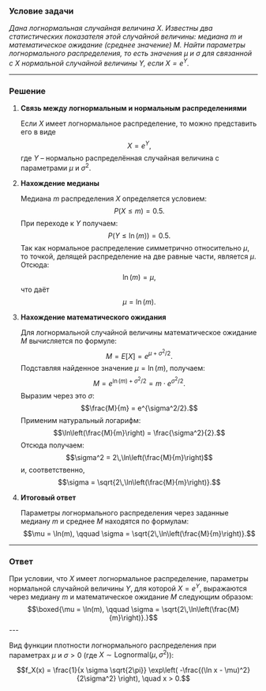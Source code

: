 ### Условие задачи

*Дана логнормальная случайная величина $X$. Известны два статистических показателя этой случайной величины: медиана $m$ и математическое ожидание (среднее значение) $M$. Найти параметры логнормального распределения, то есть значения $\mu$ и $\sigma$ для связанной с $X$ нормальной случайной величины $Y$, если $X = e^Y$.*

---

### Решение

1. **Связь между логнормальным и нормальным распределениями**

   Если $X$ имеет логнормальное распределение, то можно представить его в виде
   $$X = e^Y,$$
   где $Y$ – нормально распределённая случайная величина с параметрами $\mu$ и $\sigma^2$.

2. **Нахождение медианы**

   Медиана $m$ распределения $X$ определяется условием:
   $$P(X \le m) = 0.5.$$
   При переходе к $Y$ получаем:
   $$P\bigl(Y \le \ln(m)\bigr) = 0.5.$$
   Так как нормальное распределение симметрично относительно $\mu$, то точкой, делящей распределение на две равные части, является $\mu$. Отсюда:
   $$\ln(m) = \mu,$$
   что даёт
   $$\mu = \ln(m).$$

3. **Нахождение математического ожидания**

   Для логнормальной случайной величины математическое ожидание $M$ вычисляется по формуле:
   $$M = E[X] = e^{\mu + \sigma^2/2}.$$
   Подставляя найденное значение $\mu = \ln(m)$, получаем:
   $$M = e^{\ln(m) + \sigma^2/2} = m\cdot e^{\sigma^2/2}.$$
   Выразим через это $\sigma$:
   $$\frac{M}{m} = e^{\sigma^2/2}.$$
   Применим натуральный логарифм:
   $$\ln\left(\frac{M}{m}\right) = \frac{\sigma^2}{2}.$$
   Отсюда получаем:
   $$\sigma^2 = 2\,\ln\left(\frac{M}{m}\right)$$
   и, соответственно,
   $$\sigma = \sqrt{2\,\ln\left(\frac{M}{m}\right)}.$$

4. **Итоговый ответ**

   Параметры логнормального распределения через заданные медиану $m$ и среднее $M$ находятся по формулам:
   $$\mu = \ln(m), \qquad \sigma = \sqrt{2\,\ln\left(\frac{M}{m}\right)}.$$

---

### Ответ

При условии, что $X$ имеет логнормальное распределение, параметры нормальной случайной величины $Y$, для которой $X = e^Y$, выражаются через медиану $m$ и математическое ожидание $M$ следующим образом:
$$\boxed{\mu = \ln(m), \qquad \sigma = \sqrt{2\,\ln\left(\frac{M}{m}\right)}.}$$---

Вид функции плотности логнормального распределения при параметрах $\mu$ и $\sigma > 0$ (где $X \sim \text{Lognormal}(\mu, \sigma^2)$):

$$f_X(x) = \frac{1}{x \sigma \sqrt{2\pi}} \exp\left( -\frac{(\ln x - \mu)^2}{2\sigma^2} \right), \quad x > 0.$$